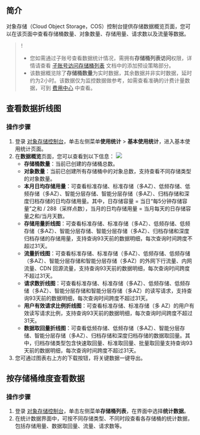 ## 简介

对象存储（Cloud Object Storage，COS）控制台提供存储数据概览页面，您可以在该页面中查看存储桶数量、对象数量、存储用量、请求数以及流量等数据。

>!
> - 您如需通过子账号查看数据统计情况，需拥有**存储桶列表访问**权限，详情请查看 [子账号访问存储桶列表](https://cloud.tencent.com/document/product/436/17061#.E6.B7.BB.E5.8A.A0.E9.A2.84.E8.AE.BE.E7.AD.96.E7.95.A5) 文档中的添加预设策略部分。
> - 该数据概览除了**存储桶数量**为实时数据，其余数据并非实时数据，延时约为2小时。该数据仅为监控数据做参考，如需查看准确的计费计量数据，可到 [费用中心](https://console.cloud.tencent.com/account) 中查看。
> 

## 查看数据折线图

### 操作步骤

1. 登录 [对象存储控制台](https://console.cloud.tencent.com/cos5)，单击左侧菜单**使用统计** > **基本使用统计**，进入基本使用统计页面。
2. 在**数据概览**页面，您可以查看到以下信息：
   ![](https://qcloudimg.tencent-cloud.cn/raw/09dd5ce935a34ad8a240c0c6a0a3afe4.png)
    - **存储桶数量**：当前已创建的存储桶总数。                                     
    - **对象数量**：当前已创建所有存储桶中的对象总数，支持查看不同存储类型的对象数量。                      
    - **本月日均存储用量**：可查看标准存储、标准存储（多AZ）、低频存储、低频存储（多AZ）、智能分层存储、智能分层存储（多AZ）、归档存储和深度归档存储的日均存储用量。其中，日存储容量 = 当日“每5分钟存储容量”之和 / 288（采样点数），当月的日均存储用量 = 当月每天的日存储容量之和/当月天数。
   - **存储用量折线图**：可查看标准存储、标准存储（多AZ）、低频存储、低频存储（多AZ）、智能分层存储、智能分层存储（多AZ）、归档存储和深度归档存储的存储用量，支持查询93天前的数据明细，每次查询时间跨度不超过31天。
   - **流量折线图**：可查看标准存储、标准存储（多AZ）、低频存储、低频存储（多AZ）、智能分层存储和智能分层存储（多AZ）的外网下行流量、内网流量、CDN 回源流量，支持查询93天前的数据明细，每次查询时间跨度不超过31天。
   - **请求数折线图**：可查看标准存储、标准存储（多AZ）、低频存储、低频存储（多AZ）、智能分层存储和智能分层存储（多AZ）的读写请求，支持查询93天前的数据明细，每次查询时间跨度不超过31天。
   - **用户有效请求比例折线图**：可查看标准存储、标准存储（多 AZ）的用户有效读写请求比例，支持查询93天前的数据明细，每次查询时间跨度不超过31天。
   - **数据取回量折线图**：可查看低频存储、低频存储（多AZ）、智能分层存储、智能分层存储（多AZ）、归档存储和深度归档存储的数据取回量。其中，归档存储类型包含快速取回量、标准取回量、批量取回量支持查询93天前的数据明细，每次查询时间跨度不超过31天。
3. 您可通过图表右上方的下载按钮，将关键数据一键导出。 

## 按存储桶维度查看数据

### 操作步骤

1. 登录 [对象存储控制台](https://console.cloud.tencent.com/cos5)，单击左侧菜单**存储桶列表**，在界面中选择**统计数据**。
2. 在统计数据界面中，可按不同存储类型、不同时段查看各存储桶的统计数据，包括存储用量、数据取回量、流量、请求数等。

